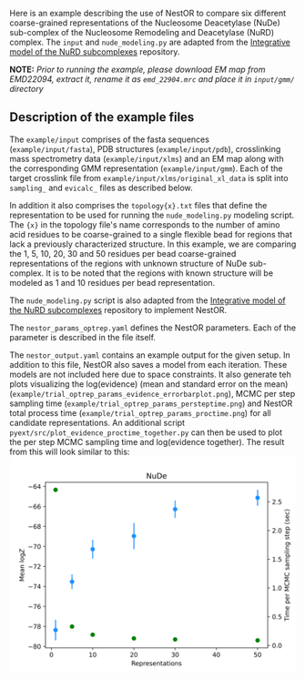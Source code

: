 Here is an example describing the use of NestOR to compare six different coarse-grained representations of the Nucleosome Deacetylase (NuDe) sub-complex of the Nucleosome Remodeling and Deacetylase (NuRD) complex. The `input` and `nude_modeling.py` are adapted from the [Integrative model of the NuRD subcomplexes](https://github.com/isblab/nurd) repository.

**NOTE:** _Prior to running the example, please download EM map from EMD22094, extract it, rename it as `emd_22904.mrc` and place it in `input/gmm/` directory_
## Description of the example files
The `example/input` comprises of the fasta sequences (`example/input/fasta`), PDB structures (`example/input/pdb`), crosslinking mass spectrometry data (`example/input/xlms`) and an EM map along with the corresponding GMM representation (`example/input/gmm`). Each of the target crosslink file from `example/input/xlms/original_xl_data` is split into `sampling_` and `evicalc_` files as described below.

In addition it also comprises the `topology{x}.txt` files that define the representation to be used for running the `nude_modeling.py` modeling script. The `{x}` in the topology file's name corresponds to the number of amino acid residues to be coarse-grained to a single flexible bead for regions that lack a previously characterized structure. In this example, we are comparing the 1, 5, 10, 20, 30 and 50 residues per bead coarse-grained representations of the regions with unknown structure of NuDe sub-complex. It is to be noted that the regions with known structure will be modeled as 1 and 10 residues per bead representation.

The `nude_modeling.py` script is also adapted from the [Integrative model of the NuRD subcomplexes](https://github.com/isblab/nurd) repository to implement NestOR.

The `nestor_params_optrep.yaml` defines the NestOR parameters. Each of the parameter is described in the file itself. 

The `nestor_output.yaml` contains an example output for the given setup. In addition to this file, NestOR also saves a model from each iteration. These models are not included here due to space constraints. It also generate teh plots visualizing the log(evidence) (mean and standard error on the mean) (`example/trial_optrep_params_evidence_errorbarplot.png`), MCMC per step sampling time (`example/trial_optrep_params_persteptime.png`) and NestOR total process time (`example/trial_optrep_params_proctime.png`) for all candidate representations. An additional script `pyext/src/plot_evidence_proctime_together.py` can then be used to plot the per step MCMC sampling time and log(evidence together). The result from this will look similar to this: ![sterr_evi_and_proctime.png](https://github.com/isblab/nestor/blob/main/example/sterr_evi_and_proctime.png)

